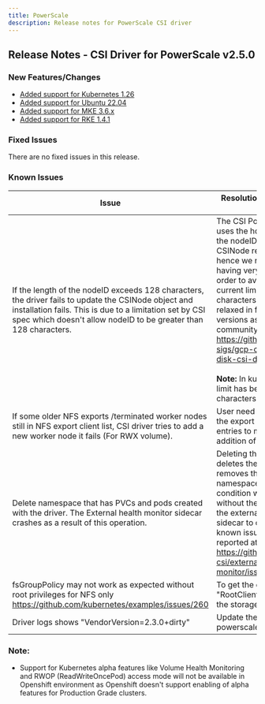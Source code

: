 ```yaml
---
title: PowerScale
description: Release notes for PowerScale CSI driver
---
```


## Release Notes - CSI Driver for PowerScale v2.5.0

### New Features/Changes

- [Added support for Kubernetes 1.26](https://github.com/dell/csm/issues/597)
- [Added support for Ubuntu 22.04](https://github.com/dell/csm/issues/671)
- [Added support for MKE 3.6.x](https://github.com/dell/csm/issues/672)
- [Added support for RKE 1.4.1](https://github.com/dell/csm/issues/670)

### Fixed Issues

There are no fixed issues in this release.

### Known Issues
| Issue                                                                                                                                                                                                                               | Resolution or workaround, if known                                                                                                                                                                                                                                                                                                                                                                                                                                                                             |
|-------------------------------------------------------------------------------------------------------------------------------------------------------------------------------------------------------------------------------------|----------------------------------------------------------------------------------------------------------------------------------------------------------------------------------------------------------------------------------------------------------------------------------------------------------------------------------------------------------------------------------------------------------------------------------------------------------------------------------------------------------------|
| If the length of the nodeID exceeds 128 characters, the driver fails to update the CSINode object and installation fails. This is due to a limitation set by CSI spec which doesn't allow nodeID to be greater than 128 characters. | The CSI PowerScale driver uses the hostname for building the nodeID which is set in the CSINode resource object, hence we recommend not having very long hostnames in order to avoid this issue. This current limitation of 128 characters is likely to be relaxed in future Kubernetes versions as per this issue in the community: https://github.com/kubernetes-sigs/gcp-compute-persistent-disk-csi-driver/issues/581 <br><br> **Note:** In kubernetes 1.22 this limit has been relaxed to 192 characters. |
| If some older NFS exports /terminated worker nodes still in NFS export client list, CSI driver tries to add a new worker node it fails (For RWX volume).                                                                            | User need to manually clean the export client list from old entries to make successful addition of new worker nodes.                                                                                                                                                                                                                                                                                                                                                                                           |
| Delete namespace that has PVCs and pods created with the driver. The External health monitor sidecar crashes as a result of this operation.                                                                                         | Deleting the namespace deletes the PVCs first and then removes the pods in the namespace. This brings a condition where pods exist without their PVCs and causes the external-health-monitor sidecar to crash. This is a known issue and has been reported at https://github.com/kubernetes-csi/external-health-monitor/issues/100                                                                                                                                                                             |
| fsGroupPolicy may not work as expected without root privileges for NFS only<br/>https://github.com/kubernetes/examples/issues/260                                                                                                   | To get the desired behavior set "RootClientEnabled" = "true" in the storage class parameter                                                                                                                                                                                                                                                                                                                                                                                                                    |
| Driver logs shows "VendorVersion=2.3.0+dirty"                                                                                                                                                                                       | Update the driver to csi-powerscale 2.4.0                                                                                                                                                                                                                                                                                                                                                                                                                                                                      |


### Note:

- Support for Kubernetes alpha features like Volume Health Monitoring and RWOP (ReadWriteOncePod) access mode will not be available in Openshift environment as Openshift doesn't support enabling of alpha features for Production Grade clusters.

